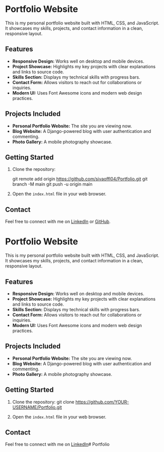 # Portfolio Website

This is my personal portfolio website built with HTML, CSS, and JavaScript.  
It showcases my skills, projects, and contact information in a clean, responsive layout.

## Features

- **Responsive Design:** Works well on desktop and mobile devices.
- **Project Showcase:** Highlights my key projects with clear explanations and links to source code.
- **Skills Section:** Displays my technical skills with progress bars.
- **Contact Form:** Allows visitors to reach out for collaborations or inquiries.
- **Modern UI:** Uses Font Awesome icons and modern web design practices.

## Projects Included

- **Personal Portfolio Website:** The site you are viewing now.
- **Blog Website:** A Django-powered blog with user authentication and commenting.
- **Photo Gallery:** A mobile photography showcase.

## Getting Started

1. Clone the repository:

   git remote add origin https://github.com/sivaoffl04/Portfolio.git
   git branch -M main
   git push -u origin main

2. Open the `index.html` file in your web browser.

## Contact

Feel free to connect with me on [LinkedIn](https://www.linkedin.com/in/siva-kathirvel-prof/) or [GitHub](https://github.com/sivaoffl04).

<!-- filepath: k:\my code\Portfolio\README.md -->
# Portfolio Website
This is my personal portfolio website built with HTML, CSS, and JavaScript.  
It showcases my skills, projects, and contact information in a clean, responsive layout.

## Features

- **Responsive Design:** Works well on desktop and mobile devices.
- **Project Showcase:** Highlights my key projects with clear explanations and links to source code.
- **Skills Section:** Displays my technical skills with progress bars.
- **Contact Form:** Allows visitors to reach out for collaborations or inquiries.
- **Modern UI:** Uses Font Awesome icons and modern web design practices.

## Projects Included

- **Personal Portfolio Website:** The site you are viewing now.
- **Blog Website:** A Django-powered blog with user authentication and commenting.
- **Photo Gallery:** A mobile photography showcase.

## Getting Started

1. Clone the repository:
   git clone https://github.com/YOUR-USERNAME/Portfolio.git

2. Open the `index.html` file in your web browser.

## Contact

Feel free to connect with me on [LinkedIn](https://www.linkedin.com/in/siva-kathirvel-prof/)# Portfolio
